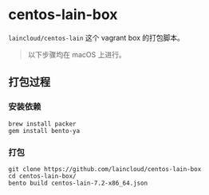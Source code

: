 # centos-lain-box

`laincloud/centos-lain` 这个 vagrant box 的打包脚本。

> 以下步骤均在 macOS 上进行。

## 打包过程

### 安装依赖

```
brew install packer
gem install bento-ya
```

### 打包

```
git clone https://github.com/laincloud/centos-lain-box
cd centos-lain-box/
bento build centos-lain-7.2-x86_64.json
```
